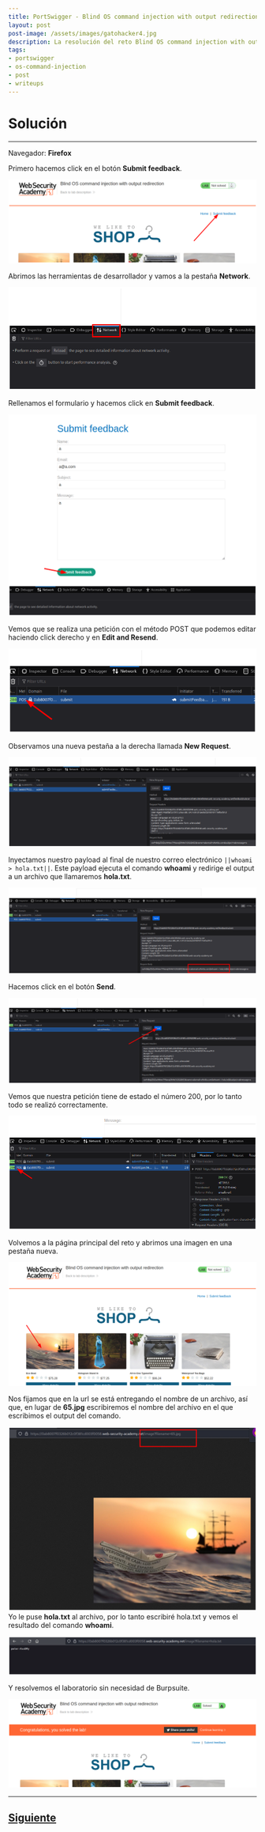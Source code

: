 ```yaml
---
title: PortSwigger - Blind OS command injection with output redirection (sin Burpsuite).
layout: post
post-image: /assets/images/gatohacker4.jpg 
description: La resolución del reto Blind OS command injection with output redirection.
tags:
- portswigger
- os-command-injection
- post
- writeups
---
```

# Solución
---

Navegador: **Firefox**

Primero hacemos click en el botón **Submit feedback**.

![](/images/images-portswigger-osci/lab3-1.png)

Abrimos las herramientas de desarrollador y vamos a la pestaña **Network**.

![](/images/images-portswigger-osci/lab3-2.png)

Rellenamos el formulario y hacemos click en **Submit feedback**.

![](/images/images-portswigger-osci/lab3-3.png)

Vemos que se realiza una petición con el método POST que podemos editar haciendo click derecho y en **Edit and Resend**.

![](/images/images-portswigger-osci/lab3-4.png)

Observamos una nueva pestaña a la derecha llamada **New Request**.

![](/images/images-portswigger-osci/lab3-5.png)

Inyectamos nuestro payload al final de nuestro correo electrónico `||whoami > hola.txt||`. Este payload ejecuta el comando **whoami** y redirige el output a un archivo que llamaremos **hola.txt**.

![](/images/images-portswigger-osci/lab3-6.png)

Hacemos click en el botón **Send**.

![](/images/images-portswigger-osci/lab3-7.png)

Vemos que nuestra petición tiene de estado el número 200, por lo tanto todo se realizó correctamente.

![](/images/images-portswigger-osci/lab3-8.png)

Volvemos a la página principal del reto y abrimos una imagen en una pestaña nueva.

![](/images/images-portswigger-osci/lab3-9.png)

Nos fijamos que en la url se está entregando el nombre de un archivo, así que, en lugar de **65.jpg** escribiremos el nombre del archivo en el que escribimos el output del comando.

![](/images/images-portswigger-osci/lab3-10.png)
Yo le puse **hola.txt** al archivo, por lo tanto escribiré hola.txt y vemos el resultado del comando **whoami**.

![](/images/images-portswigger-osci/lab3-11.png)

Y resolvemos el laboratorio sin necesidad de Burpsuite.

![](/images/images-portswigger-osci/lab3-12.png)


---

## [Siguiente](/Blind-OS-command-injection-with-time-delays)